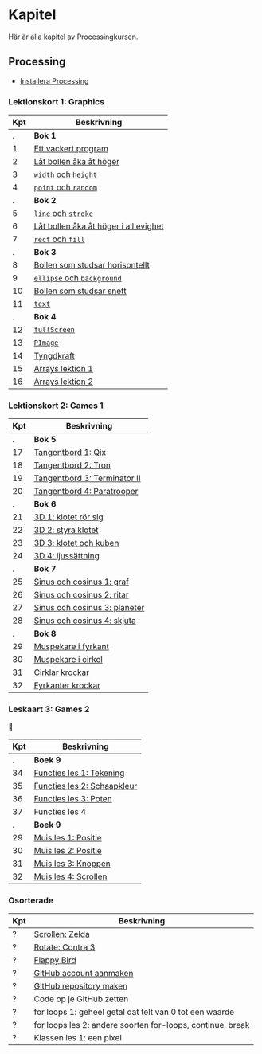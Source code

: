 # Kapitel

Här är alla kapitel av Processingkursen.

## Processing

 * [Installera Processing](installera_processing/README.md)

### Lektionskort 1: Graphics

Kpt|Beskrivning
---|---------------------------------------------------------------
.  |**Bok 1**
1  |[Ett vackert program](./ett_vackert_program/README.md)
2  |[Låt bollen åka åt höger](./flytta_bollen_till_hoeger/README.md)
3  |[`width` och `height`](./width_och_height/README.md)
4  |[`point` och `random`](./point_och_random/README.md)
.  |**Bok 2**
5  |[`line` och `stroke`](./line_och_stroke/README.md)
6  |[Låt bollen åka åt höger i all evighet](./flytta_bollen_till_hoeger_i_evighet/README.md)
7  |[`rect` och `fill`](./rect_och_fill/README.md)
.  |**Bok 3**
8  |[Bollen som studsar horisontellt](./bollen_som_studsar_horisontellt/README.md)
9  |[`ellipse` och `background`](./ellipse_och_background/README.md)
10 |[Bollen som studsar snett](./bollen_som_studsar_snett/README.md)
11 |[`text`](./text/README.md)
.  |**Bok 4**
12 |[`fullScreen`](./fullScreen/README.md)
13 |[`PImage`](./PImage/README.md)
14 |[Tyngdkraft](./tyngdkraft/README.md)
15 |[Arrays lektion 1](./arrays_1/README.md)
16 |[Arrays lektion 2](./arrays_2/README.md)

### Lektionskort 2: Games 1

Kpt|Beskrivning
---|---------------------------------------------------------------
.  | **Bok 5**
17 |[Tangentbord 1: Qix](./tangentbord_1/README.md)
18 |[Tangentbord 2: Tron](./tangentbord_2/README.md)
19 |[Tangentbord 3: Terminator II](./tangentbord_3/README.md)
20 |[Tangentbord 4: Paratrooper](./tangentbord_4/README.md)
.  | **Bok 6**
21 |[3D 1: klotet rör sig](./3D1/README.md)
22 |[3D 2: styra klotet](./3D2/README.md)
23 |[3D 3: klotet och kuben](./3D3/README.md)
24 |[3D 4: ljussättning](./3D4/README.md)
.  | **Bok 7**
25 |[Sinus och cosinus 1: graf](./SinusEnCosinus1/README.md)
26 |[Sinus och cosinus 2: ritar](./SinusEnCosinus2/README.md)
27 |[Sinus och cosinus 3: planeter](./SinusEnCosinus3/README.md)
28 |[Sinus och cosinus 4: skjuta](./SinusEnCosinus4/README.md)
.  | **Bok 8**
29 |[Muspekare i fyrkant](./MuisBinnenVierkant/README.md) 
30 |[Muspekare i cirkel](./MuisBinnenCirkel/README.md) 
31 |[Cirklar krockar](./CirkelsBotsen/README.md)
32 |[Fyrkanter krockar](./VierkantenBotsen/README.md)

### Leskaart 3: Games 2

:construction:

Kpt|Beskrivning
---|---------------------------------------------------------------
.  | **Boek 9**
34 |[Functies les 1: Tekening](./FunctiesTekening/README.md)
35 |[Functies les 2: Schaapkleur](./FunctiesSchaapkleur/README.md)
36 |[Functies les 3: Poten](./FunctiesPoten/README.md)
37 |Functies les 4
.  | **Boek 9**
29 |[Muis les 1: Positie](./MuisPositie/README.md)
30 |[Muis les 2: Positie](./MuisPositie/README.md)
31 |[Muis les 3: Knoppen](./MuisKnoppen/README.md)
32 |[Muis les 4: Scrollen](./MuisScroll/README.md)

### Osorterade

Kpt|Beskrivning
---|------------------------------------------------------------
 ? |[Scrollen: Zelda](./Scrollen/README.md)
 ? |[Rotate: Contra 3](./Rotate/README.md)
 ? |[Flappy Bird](./FlappyBird/README.md)
 ? |[GitHub account aanmaken](./GitHub/README.md)
 ? |[GitHub repository maken](./GitHubPages/README.md)
 ? |Code op je GitHub zetten
 ? |for loops 1: geheel getal dat telt van 0 tot een waarde
 ? |for loops les 2: andere soorten for-loops, continue, break
 ? |Klassen les 1: een pixel

